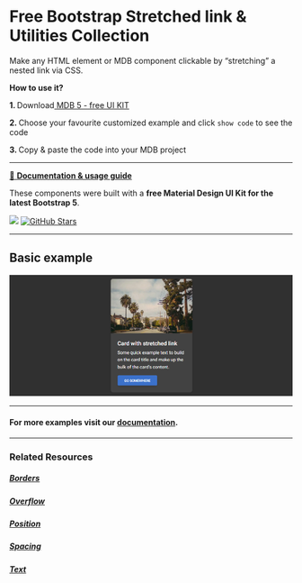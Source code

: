 # Free Bootstrap Stretched link & Utilities Collection

Make any HTML element or MDB component clickable by “stretching” a nested link via CSS.

<p><strong>How to use it?</strong></p>
<p class="mb-2">
<strong>1. </strong>Download<a target="_blank" href="https://mdbootstrap.com/docs/standard/"> MDB 5 - free UI KIT</a></p>
<p class="mb-2"><strong>2. </strong>Choose your favourite customized example and click <code>show code</code> to see the code</p>
<p class="mb-3"><strong>3. </strong>Copy & paste the code into your MDB project</p>

--------------------

[📄 **Documentation & usage guide**](https://mdbootstrap.com/docs/standard/utilities/stretched-link/)

These components were built with a **free Material Design UI Kit for the latest Bootstrap 5**.

<img height="25" src="https://mdbootstrap.com/img/Marketing/general/logo/medium/mdb-r.png">  [![GitHub Stars](https://img.shields.io/github/stars/mdbootstrap/mdb-ui-kit?label=Star%20now&style=social)](https://github.com/mdbootstrap/mdb-ui-kit/)

---------------------

 <h2 class="mb-4">Basic example</h2> 

 [![Bootstrap 5 Stretched link](/assets/basic-example.png)](https://mdbootstrap.com/docs/standard/utilities/stretched-link/#section-basic-examples)


 
 <hr class="my-5">

<h4>For more examples visit our <a target="_blank" href="https://mdbootstrap.com/docs/standard/utilities/stretched-link/">documentation</a>.</h4>

 <hr class="my-5">

<h3>Related Resources</h3>

<h5><a target="_blank" href="https://mdbootstrap.com/docs/standard/utilities/borders/">Borders</a></h5>

<h5><a target="_blank" href="https://mdbootstrap.com/docs/standard/utilities/overflow/">Overflow</a></h5>

<h5><a target="_blank" href="https://mdbootstrap.com/docs/standard/utilities/position/">Position</a></h5>

<h5><a target="_blank" href="https://mdbootstrap.com/docs/standard/utilities/spacing/">Spacing</a></h5>

<h5><a target="_blank" href="https://mdbootstrap.com/docs/standard/utilities/text/">Text</a></h5>



